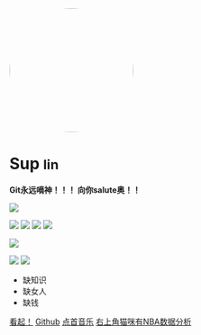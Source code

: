 <img  style="width:220px;height:220px; border-radius:50%" src='html_pic/lock.jpg'>


# Sup <small>lin</small>

<strong>Git永远嘀神！！！
向你salute奥！！</strong>

![](https://img.shields.io/badge/%E7%95%A5-%E6%87%82-yellow)

![](https://img.shields.io/badge/python-%E8%AF%AD%E6%B3%95-lightgrey)
![](https://img.shields.io/badge/sql-%E8%AF%AD%E6%B3%95-blue)
![](https://img.shields.io/badge/html-%E8%AF%AD%E6%B3%95-orange)
![](https://img.shields.io/badge/css-%E8%AF%AD%E6%B3%95-yellowgreen)<br>

![](https://img.shields.io/badge/%E6%B6%89%E5%8F%8A-%E9%A2%86%E5%9F%9F-Turquoise4)

![](https://img.shields.io/badge/scrapy%E6%9E%B6%E6%9E%84-%E7%88%AC%E8%99%AB-orange)
![](https://img.shields.io/badge/%E6%95%B0%E6%8D%AE-%E5%8F%AF%E8%A7%86%E5%8C%96-green)

- 缺知识
- 缺女人
- 缺钱

[看起！](flower/hello.md)
[Github](https://github.com/)
[点首音乐](flower/inc.md)
[右上角猫咪有NBA数据分析](flower/NBA.md)